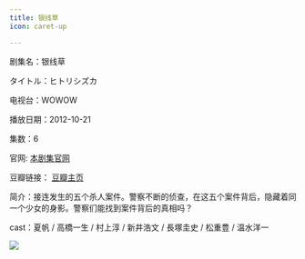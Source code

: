 ```yaml
---
title: 银线草
icon: caret-up

---
```


剧集名：银线草

タイトル：ヒトリシズカ

电视台：WOWOW

播放日期：2012-10-21

集数：6

官网: [本剧集官网](https://www.wowow.co.jp/detail/101267)

豆瓣链接： [豆瓣主页](https://movie.douban.com/subject/10827181/)


简介：接连发生的五个杀人案件。警察不断的侦查，在这五个案件背后，隐藏着同一个少女的身影。警察们能找到案件背后的真相吗？ 

cast：夏帆 / 高橋一生 / 村上淳 / 新井浩文 / 長塚圭史 / 松重豊 / 温水洋一

![](https://listpic.tsgsanjiao.com/2012/2012yxc.jpg)